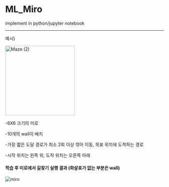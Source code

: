 # ML_Miro
implement in python/jupyter notebook

-----------

예시)


<img width="221" alt="Maze (2)" src="https://user-images.githubusercontent.com/66946182/97828024-44233000-1d09-11eb-8383-5238aca9ee61.png">

-6X6 크기의 미로

-10개의 wall이 배치

-가장 짧은 도달 경로가 최소 2회 이상 꺾어 이동, 목표 위치에 도착하는 경로

-시작 위치는 왼쪽 위, 도착 위치는 오른쪽 아래

#### 학습 후 미로에서 길찾기 실행 결과 (화살표가 없는 부분은 wall)

![miro](https://user-images.githubusercontent.com/66946182/97826293-8b5af200-1d04-11eb-961a-35747457dc7e.PNG)
 

